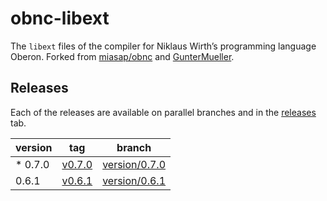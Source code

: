 # obnc-libext
The `libext` files of the compiler for Niklaus Wirth’s programming language Oberon.
Forked from [miasap/obnc](http://miasap.se/obnc/) and
[GunterMueller](https://github.com/GunterMueller/OBNC).


## Releases
Each of the releases are available on parallel branches and
in the [releases](https://github.com/amtoine/obnc/releases) tab.

| version   | tag                                                                  | branch                                                                     |
| --------- | -------------------------------------------------------------------- | -------------------------------------------------------------------------- |
| * 0.7.0   | [v0.7.0](https://github.com/amtoine/obnc-libext/releases/tag/v0.7.0) | [version/0.7.0](https://github.com/amtoine/obnc-libext/tree/version/0.7.0) |
|   0.6.1   | [v0.6.1](https://github.com/amtoine/obnc-libext/releases/tag/v0.6.1) | [version/0.6.1](https://github.com/amtoine/obnc-libext/tree/version/0.6.1) |

